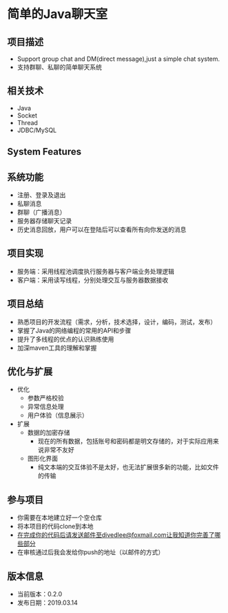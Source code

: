 # 简单的Java聊天室

## 项目描述

+ Support group chat and DM(direct message),just a simple chat system.
+ 支持群聊、私聊的简单聊天系统

## 相关技术

+ Java
+ Socket
+ Thread
+ JDBC/MySQL

## System Features
## 系统功能

+ 注册、登录及退出
+ 私聊消息
+ 群聊（广播消息）
+ 服务器存储聊天记录
+ 历史消息回放，用户可以在登陆后可以查看所有向你发送的消息

## 项目实现

+ 服务端：采用线程池调度执行服务器与客户端业务处理逻辑
+ 客户端：采用读写线程，分别处理交互与服务器数据接收

## 项目总结
+ 熟悉项目的开发流程（需求，分析，技术选择，设计，编码，测试，发布）
+ 掌握了Java的网络编程的常用的API和步骤
+ 提升了多线程的优点的认识熟练使用
+ 加深maven工具的理解和掌握

## 优化与扩展
+ 优化
    + 参数严格校验
    + 异常信息处理
    + 用户体验（信息展示）
+ 扩展
    + 数据的加密存储
        + 现在的所有数据，包括账号和密码都是明文存储的，对于实际应用来说非常不友好
    + 图形化界面
        + 纯文本端的交互体验不是太好，也无法扩展很多新的功能，比如文件的传输

## 参与项目
+ 你需要在本地建立好一个空仓库
+ 将本项目的代码clone到本地
+ 在完成你的代码后请发送邮件至divedlee@foxmail.com让我知道你完善了哪些部分
+ 在审核通过后我会发给你push的地址（以邮件的方式）    

## 版本信息
+ 当前版本：0.2.0
+ 发布日期：2019.03.14